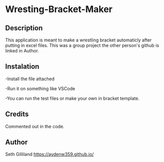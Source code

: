 # Wresting-Bracket-Maker

## Description
This application is meant to make a wrestling bracket automaticly after putting in excel files. This was a group project the other person's github is linked in Author.

## Instalation
-Install the file attached

-Run it on something like VSCode

-You can run the test files or make your own in bracket template.
## Credits
Commented out in the code.
## Author
Seth Gilliland
https://aydenw359.github.io/

